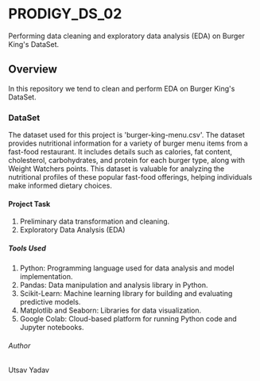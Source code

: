 # PRODIGY_DS_02
Performing data cleaning and exploratory data analysis (EDA) on Burger King's DataSet.

## Overview
In this repository we tend to clean and perform EDA on Burger King's DataSet.

### DataSet
The dataset used for this project is  'burger-king-menu.csv'. The dataset provides nutritional information for a variety of burger menu items from a fast-food restaurant. It includes details such as calories, fat content, cholesterol, carbohydrates, and protein for each burger type, along with Weight Watchers points. This dataset is valuable for analyzing the nutritional profiles of these popular fast-food offerings, helping individuals make informed dietary choices.

#### Project Task
1. Preliminary data transformation and cleaning.
2. Exploratory Data Analysis (EDA)

##### Tools Used
1. Python: Programming language used for data analysis and model implementation.
2. Pandas: Data manipulation and analysis library in Python.
3. Scikit-Learn: Machine learning library for building and evaluating predictive models.
4. Matplotlib and Seaborn: Libraries for data visualization.
5. Google Colab: Cloud-based platform for running Python code and Jupyter notebooks.

###### Author
Utsav Yadav
